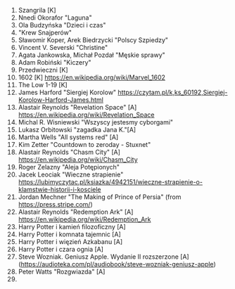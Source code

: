1. Szangrila [K]
2. Nnedi Okorafor "Laguna"
3. Ola Budzyńska "Dzieci i czas"
4. "Krew Snajperów"
5. Sławomir Koper, Arek Biedrzycki "Polscy Szpiedzy"
6. Vincent V. Severski "Christine"
7. Agata Jankowska, Michał Pozdał "Męskie sprawy"
8. Adam Robiński "Kiczery"
9. Przedwieczni [K]
10. 1602 [K] https://en.wikipedia.org/wiki/Marvel_1602
11. The Low 1-19 [K]
12. James Harford "Siergiej Korolow" https://czytam.pl/k,ks_60192,Siergiej-Korolow-Harford-James.html
13. Alastair Reynolds "Revelation Space" [A] https://en.wikipedia.org/wiki/Revelation_Space
14. Michal R. Wisniewski "Wszyscy jestesmy cyborgami" 
15. Lukasz Orbitowski "zagadka Jana K."[A]
16. Martha Wells "All systems red" [A]
17. Kim Zetter "Countdown to zeroday - Stuxnet"
18. Alastair Reynolds "Chasm City" [A] https://en.wikipedia.org/wiki/Chasm_City
19. Roger Zelazny "Aleja Potępionych"
20. Jacek Leociak "Wieczne strapienie" https://lubimyczytac.pl/ksiazka/4942151/wieczne-strapienie-o-klamstwie-historii-i-kosciele
21. Jordan Mechner "The Making of Prince of Persia" (from https://press.stripe.com/)
22. Alastair Reynolds "Redemption Ark" [A] https://en.wikipedia.org/wiki/Redemption_Ark
23. Harry Potter i kamień filozoficzny [A]
24. Harry Potter i komnata tajemnic [A]
25. Harry Potter i więzień Azkabanu [A]
26. Harry Potter i czara ognia [A]
27. Steve Wozniak. Geniusz Apple. Wydanie II rozszerzone [A] (https://audioteka.com/pl/audiobook/steve-wozniak-geniusz-apple)
28. Peter Watts "Rozgwiazda" [A]
29. 
